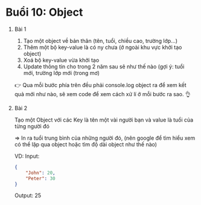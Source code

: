 # Buổi 10: Object

1. Bài 1
    1. Tạo một object về bản thân (tên, tuổi, chiều cao, trường lớp…)
    2. Thêm một bộ key-value là có ny chưa (ở ngoài khu vực khởi tạo object)
    3. Xoá bộ key-value vừa khởi tạo
    4. Update thông tin cho trong 2 năm sau sẽ như thế nào (gợi ý: tuổi mới, trường lớp mới (trong mơ)
    
    👉 Qua mỗi bước phía trên đều phải console.log object ra để xem kết quả mới như nào, sẽ xem code để xem cách xử lí ở mỗi bước ra sao. 👌
    
2. Bài 2
    
    Tạo một Object với các Key là tên một vài người bạn và value là tuổi của từng người đó
    
    ⇒ In ra tuổi trung bình của những người đó, (nên google để tìm hiểu xem có thể lặp qua object hoặc tìm độ dài object như thế nào)
    
    VD: Input: 
    
    ```json
    {
    	"John": 20,
    	"Peter": 30
    }
    ```
    
    Output: 25